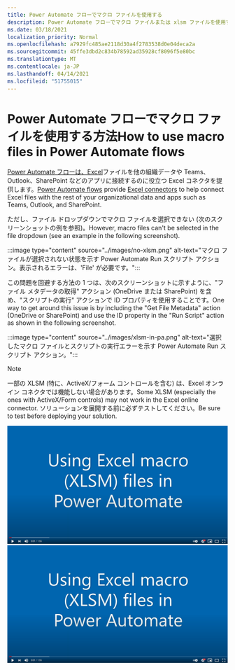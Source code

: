 ```yaml
---
title: Power Automate フローでマクロ ファイルを使用する
description: Power Automate フローでマクロ ファイルまたは xlsm ファイルを使用する方法について説明します。
ms.date: 03/18/2021
localization_priority: Normal
ms.openlocfilehash: a7929fc485ae2118d30a4f2783538d0e04deca2a
ms.sourcegitcommit: 45ffe3dbd2c834b78592ad35928cf8096f5e80bc
ms.translationtype: MT
ms.contentlocale: ja-JP
ms.lasthandoff: 04/14/2021
ms.locfileid: "51755015"
---
```

# <a name="how-to-use-macro-files-in-power-automate-flows"></a><span data-ttu-id="06f53-103">Power Automate フローでマクロ ファイルを使用する方法</span><span class="sxs-lookup"><span data-stu-id="06f53-103">How to use macro files in Power Automate flows</span></span>

<span data-ttu-id="06f53-104">[Power Automate フローは](https://flow.microsoft.com/)[、Excel](https://flow.microsoft.com/connectors/shared_excelonlinebusiness/excel-online-business/)ファイルを他の組織データや Teams、Outlook、SharePoint などのアプリに接続するのに役立つ Excel コネクタを提供します。</span><span class="sxs-lookup"><span data-stu-id="06f53-104">[Power Automate flows](https://flow.microsoft.com/) provide [Excel connectors](https://flow.microsoft.com/connectors/shared_excelonlinebusiness/excel-online-business/) to help connect Excel files with the rest of your organizational data and apps such as Teams, Outlook, and SharePoint.</span></span>

<span data-ttu-id="06f53-105">ただし、ファイル ドロップダウンでマクロ ファイルを選択できない (次のスクリーンショットの例を参照)。</span><span class="sxs-lookup"><span data-stu-id="06f53-105">However, macro files can't be selected in the file dropdown (see an example in the following screenshot).</span></span>

:::image type="content" source="../images/no-xlsm.png" alt-text="マクロ ファイルが選択されない状態を示す Power Automate Run スクリプト アクション。表示されるエラーは、'File' が必要です。":::

<span data-ttu-id="06f53-107">この問題を回避する方法の 1 つは、次のスクリーンショットに示すように、"ファイル メタデータの取得" アクション (OneDrive または SharePoint) を含め、"スクリプトの実行" アクションで ID プロパティを使用することです。</span><span class="sxs-lookup"><span data-stu-id="06f53-107">One way to get around this issue is by including the "Get File Metadata" action (OneDrive or SharePoint) and use the ID property in the "Run Script" action as shown in the following screenshot.</span></span>

:::image type="content" source="../images/xlsm-in-pa.png" alt-text="選択したマクロ ファイルとスクリプトの実行エラーを示す Power Automate Run スクリプト アクション。":::

> [!NOTE]
> <span data-ttu-id="06f53-109">一部の XLSM (特に、ActiveX/フォーム コントロールを含む) は、Excel オンライン コネクタでは機能しない場合があります。</span><span class="sxs-lookup"><span data-stu-id="06f53-109">Some XLSM (especially the ones with ActiveX/Form controls) may not work in the Excel online connector.</span></span> <span data-ttu-id="06f53-110">ソリューションを展開する前に必ずテストしてください。</span><span class="sxs-lookup"><span data-stu-id="06f53-110">Be sure to test before deploying your solution.</span></span>

<span data-ttu-id="06f53-111">[![スクリプトの実行アクションでの XLSM の使用に関するビデオを見る](../images/xlsm-vid.png)](https://youtu.be/o-H9BbywJQQ "スクリプトの実行アクションでの XLSM の使用に関するビデオ")</span><span class="sxs-lookup"><span data-stu-id="06f53-111">[![Watch video about using XLSM in Run Script action](../images/xlsm-vid.png)](https://youtu.be/o-H9BbywJQQ "Video about using XLSM in Run Script action")</span></span>
